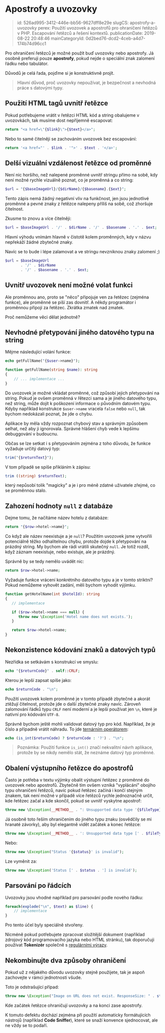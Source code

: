 Apostrofy a uvozovky
================================

> id: 526ad995-3412-446e-bb56-9627dff8e29e
> slugCS: apostrofy-a-uvozovky
> perex: Použití uvozovek a apostrofů pro ohraničení řetězců v PHP. Escapování řetězců a řešení kontextů.
> publicationDate: 2019-08-22 20:48:46
> mainCategoryId: 0d2bed76-dcd2-4ceb-a4d7-174b74d96cc1

Pro ohraničení řetězců je možné použít buď uvozovky nebo apostrofy. Já osobně preferuji pouze **apostrofy**, pokud nejde o speciální znak zalomení řádku nebo tabulátor.

Důvodů je celá řada, pojďme si je konstruktivně projít.

> Hlavní důvod, proč uvozovky nepoužívat, je bezpečnost a nevhodná práce s datovými typy.

Použití HTML tagů uvnitř řetězce
--------------------------------

Pokud potřebujeme vrátit v řetězci HTML kód a string obalujeme v uvozovkách, tak musíme dost nepříjemně escapovat:

```php
return "<a href=\"{$link}\">{$text}</a>";
```

Nebo to samé čitelněji se zachováním uvozovek bez escapování:

```php
return '<a href="' . $link . '">' . $text . '</a>';
```

Delší vizuální vzdálenost řetězce od proměnné
---------------------------------------------

Není nic horšího, než nalepené proměnné uvnitř stringu přímo na sobě, kdy není možné rychle vizuálně poznat, co je proměnná a co string:

```php
$url = "{$baseImageUrl}/{$dirName}/{$basename}.{$ext}";
```

Tento zápis nemá žádný negativní vliv na funkčnost, jen jsou jednotlivé proměnné a pevné znaky z řetězce nalepeny příliš na sobě, což zhoršuje čitelnost.

Zkusme to znovu a více čitelněji:

```php
$url = $baseImageUrl . '/' . $dirName . '/' . $basename . '.' . $ext;
```

Hlavní výhodu vnímám hlavně v čistotě kolem proměnných, kdy v názvu nepřekáží žádné zbytečné znaky.

Navíc se to bude i lépe zalamovat a ve stringu nevzniknou znaky zalomení ;)

```php
$url = $baseImageUrl
       . '/' . $dirName
       . '/' . $basename . '.' . $ext;
```

Uvnitř uvozovek není možné volat funkci
---------------------------------------

Ale proměnnou ano, proto se "něco" připojuje ven za řetězec (zejména funkce), ale proměnné se píší zas dovnitř. A někdy programátor i proměnnou připojí za řetězec. Zkrátka zmatek nad zmatek.

Proč nemůžeme věci dělat jednotně?

Nevhodné přetypování jiného datového typu na string
---------------------------------------------------

Mějme následující volání funkce:

```php
echo getFullName("{$user->name}");

function getFullName(string $name): string
{
	// ... implementace ...
}
```

Do uvozovek je možné vkládat proměnné, což způsobí jejich přetypování na string. Pokud je ovšem proměnná v řětezci sama a je jiného datového typu, než string, může dojít k poškození informace o původním datovém typu. Kdyby například konstrukce `$user->name` vracela `false` nebo `null`, tak bychom nedokázali poznat, že jde o chybu.

Aplikace by měla vždy rozpoznat chybový stav a správným způsobem selhat, než aby ji ignorovala. Správné hlášení chyb vede k lepšímu debuggování v budoucnu.

Občas se lze setkat i s přetypováním zejména z toho důvodu, že funkce vyžaduje určitý datový typ:

```php
trim("{$returnText}");
```

V tom případě se spíše přikláním k zápisu:

```php
trim ((string) $returnText);
```

který nepůsobí tolik "magicky" a je i pro méně zdatné uživatele zřejmé, co se proměnnou stalo.

Zahození hodnoty `null` z databáze
----------------------------------

Dejme tomu, že načítáme název hotelu z databáze:

```php
return "{$row->hotel->name}";
```

Co když ale název neexistuje a je `null`? Použitím uvozovek jsme vytvořili potenciálně těžko odhalitelnou chybu, protože dojde k přetypování na prázdný string. My bychom ale rádi vrátili skutečný `null`. Je totiž rozdíl, když záznam neexistuje, nebo existuje, ale je prázdný.

Správně by se tedy nemělo uvádět nic:

```php
return $row->hotel->name;
```

Vyžaduje funkce vrácení konkrétního datového typu a je v tomto striktní? Pokud nemůžeme vyhovět zadání, měli bychom vyhodit výjimku.

```php
function getHotelName(int $hotelId): string
{
   // implementace

   if ($row->hotel->name === null) {
      throw new \Exception('Hotel name does not exists.');
   }

   return $row->hotel->name;
}
```

Nekonzistence kódování znaků a datových typů
--------------------------------------------

Nezřídka se setkávám s konstrukcí ve smyslu:

```php
echo "{$returnCode}" . self::CRLF; 
```

Kterou je lepší zapsat spíše jako:

```php
echo $returnCode . "\n";
```

Použití uvozovek kolem proměnné je v tomto případě zbytečné a akorát ztěžují čitelnost, protože jde o další zbytečné znaky navíc. Zároveň zalomování řádků typu `CRLF` není moderní a je lepší používat jen `\n`, které je nativní pro kódování `UTF-8`.

Správně bychom ještě mohli validovat datový typ pro kód. Například, že je číslo a případně vrátit náhradu. To jde <a href="/ternarni-operator">ternárním operátorem</a>:

```php
echo (is_int($returnCode) ? $returnCode : '?') . "\n";
```

> Poznámka: Použití funkce `is_int()` značí nekvalitní návrh aplikace, protože by se nikdy nemělo stát, že neznáme datový typ proměnné.

Obalení výstupního řetězce do apostrofů
---------------------------------------

Často je potřeba v textu výjimky obalit výstupní řetězec z proměnné do uvozovek nebo apostrofů. Zbytečně tím ovšem vzniká "vyplácání" obojího typu ohraničení řetězců, navíc pokud řetězec začíná i končí stejným znakem, tak není možné v případě více řetězců rychle jednoznačně určit, kde řetězec začal a kde skončil, pokud se uvnitř vyskytne apostrof:

```php
throw new \Exception(__METHOD__ . ": Unsupported data type '{$fileType}'");
```

Já osobně toto řeším ohraničením do jiného typu znaku (osvědčily se mi hranaté závorky), aby byl elegantně vidět začátek a konec řetězce:

```php
throw new \Exception(__METHOD__ . ': Unsupported data type [' . $fileType . ']');
```

Nebo:

```php
throw new \Exception("Status '{$status}' is invalid");
```

Lze vyměnit za:

```php
throw new \Exception('Status [' . $status . '] is invalid');
```

Parsování po řádcích
--------------------

Uvozovky jsou vhodné například pro parsování podle nového řádku:

```php
foreach(explode("\n", $text) as $line) {
	// implementace
}
```

Pro tento účel byly speciálně stvořeny.

Nicméně pokud potřebujete zpracovat složitější dokument (například zdrojový kód programovacího jazyka nebo HTML stránku), tak doporučuji používat **Tokenizér** společně s <a href="/regex">regulárními výrazy</a>.

Nekombinujte dva způsoby ohraničení
-----------------------------------

Pokud už z nějakého důvodu uvozovky stejně použijete, tak je aspoň zachovejte v rámci jednotnosti všude.

Toto je odstrašující případ:

```php
throw new \Exception("Image on URL does not exist. ResponseSize: " . strlen($result) . ')');
```

Kde začátek řetězce ohraničují uvozovky a na konci zase apostrofy.

K tomuto defektu dochází zejména při použití automaticky formátujících nástrojů (například **Code Sniffer**), které se snaží konvence sjednocovat, ale ne vždy se to podaří.
